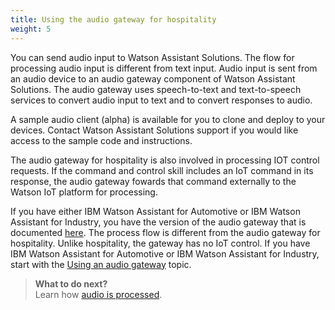 ```yaml
---
title: Using the audio gateway for hospitality
weight: 5
---
```

You can send audio input to Watson Assistant Solutions.  The flow for processing audio input is different from text input.  Audio input is sent from an audio device to an audio gateway component of Watson Assistant Solutions.  The audio gateway uses speech-to-text and text-to-speech services to convert audio input to text and to convert responses to audio.

A sample audio client (alpha) is available for you to clone and deploy to your devices.  Contact Watson Assistant Solutions support if you would like access to the sample code and instructions.

The audio gateway for hospitality is also involved in processing IOT control requests.  If the command and control skill includes an IoT command in its response, the audio gateway fowards that command externally to the Watson IoT platform for processing.

If you have either IBM Watson Assistant for Automotive or IBM Watson Assistant for Industry, you have the version of the audio gateway that is documented [here]({{site.baseurl}}/audio/audio_support/).  The process flow is different from the audio gateway for hospitality.  Unlike hospitality, the gateway has no IoT control. If you have IBM Watson Assistant for Automotive or IBM Watson Assistant for Industry, start with the [Using an audio gateway]({{site.baseurl}}/audio/audio_support/) topic.

> **What to do next?**<br/>
Learn how [audio is processed]({{site.baseurl}}/audio_single/how_it_works_audio).
